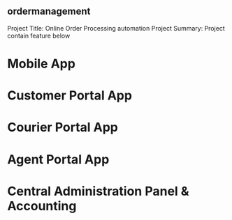 ## ordermanagement

Project Title: Online Order Processing automation
Project Summary:  Project contain feature below
# Mobile App
# Customer Portal App
# Courier Portal App
# Agent Portal App
# Central Administration Panel & Accounting
